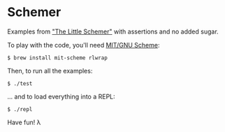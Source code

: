 # Schemer

Examples from ["The Little Schemer"](https://felleisen.org/matthias/BTLS-index.html) with assertions and no added sugar.

To play with the code, you'll need [MIT/GNU Scheme](https://www.gnu.org/software/mit-scheme/):

```
$ brew install mit-scheme rlwrap
```

Then, to run all the examples:

```
$ ./test
```

... and to load everything into a REPL:

```
$ ./repl
```

Have fun! λ
